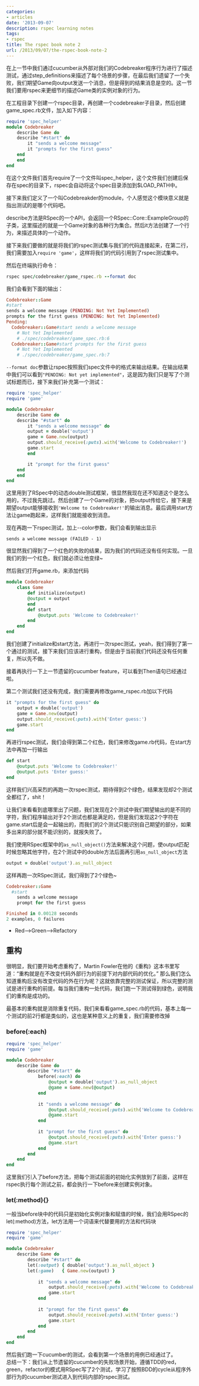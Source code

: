 ```yaml
---
categories:
- articles
date: '2013-09-07'
description: rspec learning notes
tags:
- rspec
title: The rspec book note 2
url: /2013/09/07/the-rspec-book-note-2
---
```



在上一节中我们通过cucumber从外部对我们的Codebreaker程序行为进行了描述测试，通过step_definitions来描述了每个场景的步骤，在最后我们遗留了一个失败，我们期望Game向output发送一个消息，但是得到的结果消息是空的。这一节我们要用rspec来更细节的描述Game类的实例对象的行为。

在工程目录下创建一个rspec目录，再创建一个codebreaker子目录，然后创建game_spec.rb文件，加入如下内容：

```ruby
require 'spec_helper'
module Codebreaker
    describe Game do
	describe "#start" do
	    it "sends a welcome message"
	    it "prompts for the first guess"
	end
    end
end
```

在这个文件我们首先require了一个文件叫spec_helper，这个文件我们创建后保存在spec的目录下，rspec会自动将这个spec目录添加到$LOAD_PATH中。

接下来我们定义了一个叫Codebreakder的module，个人感觉这个模块意义就是指出测试的是哪个代码吧。

describe方法是RSpec的一个API，会返回一个RSpec::Core::ExampleGroup的子类，这里描述的就是一个Game对象的各种行为集合。然后it方法创建了一个行为，来描述具体的一个动作。

接下来我们要做的就是将我们的rspec测试集与我们的代码连接起来，在第二行，我们需要加入`require 'game'`，这样将我们的代码引用到了rspec测试集中。

然后在终端执行命令：

```ruby
rspec spec/codebreaker/game_rspec.rb --format doc
```

我们会看到下面的输出：

```ruby
Codebreaker::Game
#start
sends a welcome message (PENDING: Not Yet Implemented)
prompts for the first guess (PENDING: Not Yet Implemented)
Pending:
  Codebreaker::Game#start sends a welcome message
    # Not Yet Implemented
    # ./spec/codebreaker/game_spec.rb:6
  Codebreaker::Game#start prompts for the first guess
    # Not Yet Implemented
    # ./spec/codebreaker/game_spec.rb:7
```

`--format doc`参数让rspec按照我们spec文件中的格式来输出结果。在输出结果中我们可以看到`"PENDING: Not yet implemented"`，这是因为我们只是写了个测试标题而已，接下来我们补充第一个测试：

```ruby
require 'spec_helper'
require 'game'

module Codebreaker
    describe Game do
	describe "#start" do
	    it "sends a welcome message" do
		output = double('output')
		game = Game.new(output)
		output.should_receive(:puts).with('Welcome to Codebreaker!')
		game.start
	    end

	    it "prompt for the first guess"
	end
    end
end
```

这里用到了RSpec中的动态double测试框架，很显然我现在还不知道这个是怎么用的，不过我先跳过。然后创建了一个Game的对象，把output传给它，接下来是期望output能够接收到`'Welcome to Codebreaker!'`的输出消息。最后调用start方法让game跑起来，这样我们就能接收到消息。

现在再跑一下rspec测试，加上--color参数，我们会看到输出显示 

`sends a welcome message (FAILED - 1)`

很显然我们得到了一个红色的失败的结果，因为我们的代码还没有任何实现。一旦我们的到一个红色，我们就必须让他变绿~ 

然后我们打开game.rb，来添加代码
```ruby
module Codebreaker
    class Game
        def initialize(output)
	    @output = output
        end
        def start
            @output.puts 'Welcome to Codebreaker!'
        end
    end
end
```

我们创建了initialize和start方法，再进行一次rspec测试，yeah，我们得到了第一个通过的测试，接下来我们应该进行重构，但是由于当前我们代码还没有任何重复，所以先不做。

接着再执行一下上一节遗留的cucumber feature，可以看到Then语句已经通过啦。

第二个测试我们还没有完成，我们需要再修改game_rspec.rb加以下代码

```ruby
it "prompts for the first guess" do
    output = double('output')
    game = Game.new(output)
    output.should_receive(:puts).with('Enter guess:')
    game.start
end
```

再进行rspec测试，我们会得到第二个红色，我们来修改game.rb代码，在start方法中再加一行输出

```ruby
def start
    @output.puts 'Welcome to Codebreaker!'
    @output.puts 'Enter guess:'
end
```

这样我们兴高采烈的再跑一次rspec测试，期待得到2个绿色，结果发现却2个测试全都红了，shit！

让我们来看看到底哪里出了问题，我们发现在2个测试中我们期望输出的是不同的字符，我们程序输出对于2个测试也都是满足的，但是我们发现这2个字符在game.start后是会一起输出的，而我们的2个测试只能识别自己期望的部分，如果多出来的部分就不能识别的，就报失败了。

我们使用RSpec框架中的`as_null_object()`方法来解决这个问题，使output匹配时候忽略其他字符，在2个测试中的double方法后面再引用`as_null_object`方法

```ruby
output = double('output').as_null_object
```

这样再跑一次RSpec测试，我们得到了2个绿色~

```ruby
Codebreaker::Game
  #start
    sends a welcome message
    prompt for the first guess

Finished in 0.00128 seconds
2 examples, 0 failures
```

* Red-->Green-->Refactory

## 重构

很明显，我们要开始考虑重构了，Martin Fowler在他的《重构》这本书里写道：“重构就是在不改变代码外部行为的前提下对内部代码的优化。” 那么我们怎么知道重构后没有改变代码的外在行为呢？这就依靠完整的测试保证，所以完整的测试是进行重构的前提。每当我们重构一处代码，我们跑一下测试得到绿色，说明我们的重构是成功的。

最基本的重构就是消除重复代码，我们来看看game_spec.rb的代码，基本上每一个测试的前2行都是类似的，这也是某种意义上的重复，我们需要修改掉

### before(:each)

```ruby
require 'spec_helper'
require 'game'

module Codebreaker
    describe Game do
    	describe "#start" do
    	    before(:each) do
    	    	@output = double('output').as_null_object
    	    	@game = Game.new(@output)
    	    end
    
    	    it "sends a welcome message" do
    	        @output.should_receive(:puts).with('Welcome to Codebreaker!')
    	        @game.start
    	    end
    
    	    it "prompt for the first guess" do
    	        @output.should_receive(:puts).with('Enter guess:')
    	        @game.start
    	    end
    	end
    end
end
```

这里我们引入了before方法，把每个测试前面的初始化实例放到了前面，这样在rspec执行每个测试之前，都会执行一下before来创建实例对象。

### let(:method){}

一般当before块中的代码只是初始化实例对象和赋值的时候，我们会用RSpec的let(:method)方法，let方法用一个词语来代替要用的方法和代码块

```ruby
require 'spec_helper'
require 'game'

module Codebreaker
    describe Game do
    	describe "#start" do
	    let(:output) { double('output').as_null_object }
	    let(:game)   { Game.new(output) }
    
    	    it "sends a welcome message" do
    	        output.should_receive(:puts).with('Welcome to Codebreaker!')
    	        game.start
    	    end
    
    	    it "prompt for the first guess" do
    	        output.should_receive(:puts).with('Enter guess:')
    	        game.start
    	    end
    	end
    end
end
```

然后我们跑一下cucumber的测试，会看到第一个场景的用例已经通过了。  
总结一下：我们从上节遗留的cucumber的失败场景开始，遵循TDD的red，green，refactor的模式用RSpec写了2个测试，学习了按照BDD的cycle从程序外部行为的cucumber测试进入到代码内部的rspec测试。